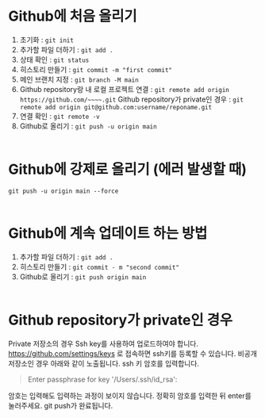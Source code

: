 # Github에 처음 올리기

1. 초기화 : `git init`
2. 추가할 파일 더하기 : `git add .`
3. 상태 확인 : `git status`
4. 히스토리 만들기 : `git commit -m "first commit"`
5. 메인 브랜치 지정 : `git branch -M main`
6. Github repository랑 내 로컬 프로젝트 연결 : `git remote add origin https://github.com/~~~~.git`
   Github repository가 private인 경우 : `git remote add origin git@github.com:username/reponame.git`
7. 연결 확인 : `git remote -v`
8. Github로 올리기 : `git push -u origin main`
<br/><br/>

# Github에 강제로 올리기 (에러 발생할 때)
`git push -u origin main --force`
<br/><br/>

# Github에 계속 업데이트 하는 방법
1. 추가할 파일 더하기 : `git add .`
2. 히스토리 만들기 : `git commit - m "second commit"`
3. Github로 올리기 : `git push origin main`
<br/><br/>

# Github repository가 private인 경우
Private 저장소의 경우 Ssh key를 사용하여 업로드하여야 합니다.
https://github.com/settings/keys 로 접속하면 ssh키를 등록할 수 있습니다.
비공개 저장소인 경우 아래와 같이 노출됩니다. ssh 키 암호를 입력합니다.
> Enter passphrase for key '/Users/.ssh/id_rsa':

암호는 입력해도 입력하는 과정이 보이지 않습니다.
정확히 암호를 입력한 뒤 enter를 눌러주세요. git push가 완료됩니다.

